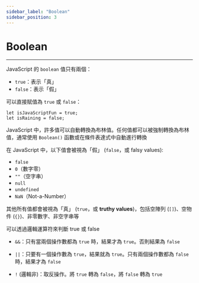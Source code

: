 ```yaml
---
sidebar_label: "Boolean"
sidebar_position: 3
---
```


# Boolean 

---

JavaScript 的 `boolean` 值只有兩個：
- `true`：表示「真」
- `false`：表示「假」

可以直接賦值為 `true` 或 `false`：

```
let isJavaScriptFun = true;
let isRaining = false;
```

JavaScript 中，許多值可以自動轉換為布林值。任何值都可以被強制轉換為布林值，通常使用 `Boolean()` 函數或在條件表達式中自動進行轉換

在 JavaScript 中，以下值會被視為「假」 (`false`，或 falsy values):

- `false`
- `0`（數字零）
- `""`（空字串）
- `null`
- `undefined`
- `NaN`（Not-a-Number）

其他所有值都會被視為「真」 (`true`，或 **truthy values**)，包括空陣列 (`[]`)、空物件 (`{}`)、非零數字、非空字串等

可以透過邏輯運算符來判斷 true 或 false

- `&&`：只有當兩個操作數都為 `true` 時，結果才為 `true`。否則結果為 `false`

- `||`：只要有一個操作數為 `true`，結果就為 `true`。只有兩個操作數都為 `false` 時，結果才為 `false`

- `!` (邏輯非)：取反操作。將 `true` 轉為 `false`，將 `false` 轉為 `true`